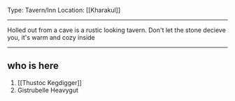 Type: Tavern/Inn
Location: [[Kharakul]]

---

Holled out from a cave is a rustic looking tavern. Don't let the stone decieve you, it's warm and cozy inside

---

## who is here

1. [[Thustoc Kegdigger]]
2. Gistrubelle Heavygut